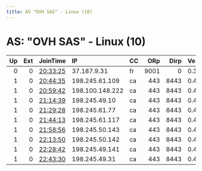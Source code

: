 ```yaml
---
title: AS "OVH SAS" - Linux (10)
---
```


# AS: "OVH SAS" - Linux (10)

|   Up |   Ext | JoinTime                                                                                            | IP              | CC   |   ORp |   Dirp | Version   | Contact                 | Nickname   |   eFamMembers |
|-----:|------:|:----------------------------------------------------------------------------------------------------|:----------------|:-----|------:|-------:|:----------|:------------------------|:-----------|--------------:|
|    0 |     0 | [20:33:25](https://metrics.torproject.org/rs.html#details/1E26A119172E2EBFC299D5B2DE26B9652D3B7F34) | 37.187.9.31     | fr   |  9001 |      0 | 0.3.5.12  | &lt;tor@gozmail.bzh&gt; | hxcsys     |             1 |
|    1 |     0 | [20:44:35](https://metrics.torproject.org/rs.html#details/329D407B728A5FF0CAB8EB0F92C48555AAB2A661) | 198.245.61.109  | ca   |   443 |   8443 | 0.4.4.5   | None                    | Unnamed    |             1 |
|    1 |     0 | [20:59:42](https://metrics.torproject.org/rs.html#details/137A2B4AE5A929B56DA12923E567042FC560D7AD) | 198.100.148.222 | ca   |   443 |   8443 | 0.4.4.5   | None                    | Unnamed    |             1 |
|    1 |     0 | [21:14:39](https://metrics.torproject.org/rs.html#details/E83554327C58DAE19A936F82EE7DF33812FC66B0) | 198.245.49.10   | ca   |   443 |   8443 | 0.4.4.5   | None                    | Unnamed    |             1 |
|    1 |     0 | [21:29:28](https://metrics.torproject.org/rs.html#details/70DAF7EC02EBDE7A4E769ACDBBDDF4499E6B0D25) | 198.245.61.77   | ca   |   443 |   8443 | 0.4.4.5   | None                    | Unnamed    |             1 |
|    1 |     0 | [21:44:13](https://metrics.torproject.org/rs.html#details/FECB0E1EDE33A2D4FB3ECC1F1EAEE15184DD82C0) | 198.245.61.117  | ca   |   443 |   8443 | 0.4.4.5   | None                    | Unnamed    |             1 |
|    1 |     0 | [21:58:56](https://metrics.torproject.org/rs.html#details/E61977904F7737B388E7DFD5B4403AD193A595D4) | 198.245.50.143  | ca   |   443 |   8443 | 0.4.4.5   | None                    | Unnamed    |             1 |
|    1 |     0 | [22:13:50](https://metrics.torproject.org/rs.html#details/8D77B4297A8C4D0677168DE3D99674E5921A750B) | 198.245.50.142  | ca   |   443 |   8443 | 0.4.4.5   | None                    | Unnamed    |             1 |
|    1 |     0 | [22:28:42](https://metrics.torproject.org/rs.html#details/8E17393643D356BD3EA361BFD70693382956612E) | 198.245.49.141  | ca   |   443 |   8443 | 0.4.4.5   | None                    | Unnamed    |             1 |
|    1 |     0 | [22:43:30](https://metrics.torproject.org/rs.html#details/69F6630F2D0CE69ECC03A6835058E0E42F8182FF) | 198.245.49.31   | ca   |   443 |   8443 | 0.4.4.5   | None                    | Unnamed    |             1 |
